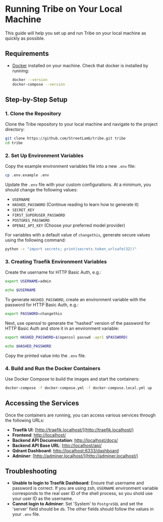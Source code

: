 # Running Tribe on Your Local Machine

This guide will help you set up and run Tribe on your local machine as quickly as possible.

## Requirements

- [Docker](https://docs.docker.com/desktop/) installed on your machine. Check that docker is installed by running:

  ```bash
  docker --version
  docker-compose --version
  ```

## Step-by-Step Setup

### 1. Clone the Repository

Clone the Tribe repository to your local machine and navigate to the project directory:
```bash
git clone https://github.com/StreetLamb/tribe.git tribe
cd tribe
```

### 2. Set Up Environment Variables

Copy the example environment variables file into a new `.env` file:
```bash
cp .env.example .env
```

Update the `.env` file with your custom configurations. At a minimum, you should change the following values:
- `USERNAME`
- `HASHED_PASSWORD` (Continue reading to learn how to generate it)
- `SECRET_KEY`
- `FIRST_SUPERUSER_PASSWORD`
- `POSTGRES_PASSWORD`
- `OPENAI_API_KEY` (Choose your preferred model provider)

For variables with a default value of `changethis`, generate secure values using the following command:
```bash
python -c "import secrets; print(secrets.token_urlsafe(32))"
```

### 3. Creating Traefik Environment Variables

Create the username for HTTP Basic Auth, e.g.:
```bash
export USERNAME=admin

echo $USERNAME
```

To generate `HASHED_PASSWORD`, create an environment variable with the password for HTTP Basic Auth, e.g.:
```bash
export PASSWORD=changethis
```

Next, use openssl to generate the "hashed" version of the password for HTTP Basic Auth and store it in an environment variable:
```bash
export HASHED_PASSWORD=$(openssl passwd -apr1 $PASSWORD)

echo $HASHED_PASSWORD
```

Copy the printed value into the `.env` file.

### 4. Build and Run the Docker Containers

Use Docker Compose to build the images and start the containers:
```bash
docker-compose -f docker-compose.yml -f docker-compose.local.yml up
```

## Accessing the Services

Once the containers are running, you can access various services through the following URLs:

- **Traefik UI**: [http://traefik.localhost/](http://traefik.localhost/)
- **Frontend**: [http://localhost/](http://localhost/)
- **Backend API Documentation**: [http://localhost/docs/](http://localhost/docs/)
- **Backend API Base URL**: [http://localhost/api/](http://localhost/api/)
- **Qdrant Dashboard**: [http://localhost:6333/dashboard](http://localhost:6333/dashboard)
- **Adminer**: [http://adminer.localhost/](http://adminer.localhost/)

## Troubleshooting
- **Unable to login to Traefik Dashboard**: Ensure that username and password is correct. If you are using zsh, `USERNAME` environment variable corresponds to the real user ID of the shell process, so you shold use your user ID as the username.
- **Cannot login to Adminer**: Set 'System' to `PostgreSQL` and set the 'server' field should be `db`. The other fields should follow the values in your `.env` file.